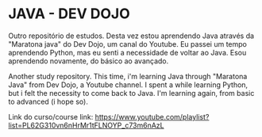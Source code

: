 # JAVA - DEV DOJO
Outro repositório de estudos. Desta vez estou aprendendo Java através da "Maratona java" do Dev Dojo, um canal do Youtube. Eu passei um  tempo aprendendo Python, mas eu senti a necessidade de voltar ao Java. Esou aprendendo novamente, do básico ao avançado.

Another study repository. This time, i'm learning Java through "Maratona Java" from Dev Dojo, a Youtube channel. I spent a while  learning Python, but i felt the necessity to come back to Java. I'm learning again, from basic to advanced (i hope so). 

Link do curso/course link: https://www.youtube.com/playlist?list=PL62G310vn6nHrMr1tFLNOYP_c73m6nAzL
